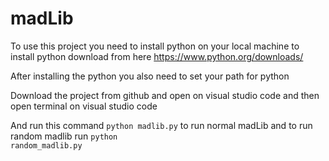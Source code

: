 # madLib

To use this project you need to install python on your local machine to install python download from here https://www.python.org/downloads/

After installing the python you also need to set your path for python

Download the project from github and open on visual studio code and then open terminal on visual studio code

And run this command <code>python madlib.py</code> to run normal madLib and to run random madlib run <code>python random_madlib.py</code>
